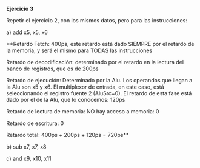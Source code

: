 **Ejercicio 3**

Repetir el ejercicio 2, con los mismos datos, pero para las instrucciones:

a) add x5, x5, x6

**Retardo Fetch: 400ps, este retardo está dado SIEMPRE por el retardo de la memoria, y será el mismo para TODAS las instrucciones

Retardo de decodificación: determinado por el retardo en la lectura del banco de registros, que es de 200ps

Retardo de ejecución: Determinado por la Alu. Los operandos que llegan a la Alu son x5 y x6. El multiplexor de entrada, en este caso, está seleccionando el registro fuente 2 (AluSrc=0). El retardo de esta fase está dado por el de la Alu, que lo conocemos: 120ps

Retardo de lectura de memoria: NO hay acceso a memoria: 0

Retardo de escritura: 0

Retardo total: 400ps + 200ps + 120ps = 720ps**

b) sub x7, x7, x8

c) and x9, x10, x11

